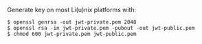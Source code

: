 Generate key on most Li(u)nix platforms with:
```
$ openssl genrsa -out jwt-private.pem 2048
$ openssl rsa -in jwt-private.pem -pubout -out jwt-public.pem
$ chmod 600 jwt-private.pem jwt-public.pem 
```
